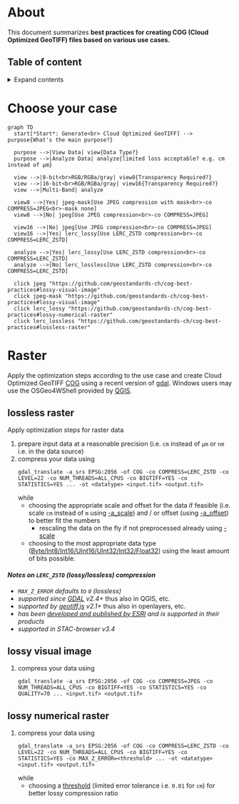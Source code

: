 # About
This document summarizes **best practices for creating COG (Cloud Optimized GeoTIFF) files based on various use cases.**

## Table of content

<details>
<summary>Expand contents</summary>
- [TBD](#TBD)
</details>

# Choose your case
```mermaid
graph TD
  start[*Start*: Generate<br> Cloud Optimized GeoTIFF] --> purpose{What's the main purpose?}

  purpose -->|View Data| view{Data Type?}
  purpose -->|Analyze Data| analyze{limited loss acceptable? e.g. cm instead of µm}

  view -->|8-bit<br>RGB/RGBa/gray| view8{Transparency Required?}
  view -->|16-bit<br>RGB/RGBa/gray| view16{Transparency Required?}
  view -->|Multi-Band| analyze

  view8 -->|Yes| jpeg-mask[Use JPEG compression with mask<br>-co COMPRESS=JPEG<br>-mask none]
  view8 -->|No| jpeg[Use JPEG compression<br>-co COMPRESS=JPEG]

  view16 -->|No| jpeg[Use JPEG compression<br>-co COMPRESS=JPEG]
  view16 -->|Yes| lerc_lossy[Use LERC_ZSTD compression<br>-co COMPRESS=LERC_ZSTD]

  analyze -->|Yes| lerc_lossy[Use LERC_ZSTD compression<br>-co COMPRESS=LERC_ZSTD]
  analyze -->|No| lerc_lossless[Use LERC_ZSTD compression<br>-co COMPRESS=LERC_ZSTD]

  click jpeg "https://github.com/geostandards-ch/cog-best-practices#lossy-visual-image"
  click jpeg-mask "https://github.com/geostandards-ch/cog-best-practices#lossy-visual-image"
  click lerc_lossy "https://github.com/geostandards-ch/cog-best-practices#lossy-numerical-raster"
  click lerc_lossless "https://github.com/geostandards-ch/cog-best-practices#lossless-raster"
```


# Raster
Apply the optimization steps according to the use case and create Cloud Optimized GeoTIFF [COG](https://cogeo.org) using a recent version of [gdal](https://gdal.org). Windows users may use the OSGeo4WShell provided by [QGIS](https://qgis.org).

## lossless raster

Apply optimization steps for raster data
1. prepare input data at a reasonable precision (i.e. `cm` instead of `µm` or `nm` i.e. in the data source)
2. compress your data using
    ```
    gdal_translate -a_srs EPSG:2056 -of COG -co COMPRESS=LERC_ZSTD -co LEVEL=22 -co NUM_THREADS=ALL_CPUS -co BIGTIFF=YES -co STATISTICS=YES ... -ot <datatype> <input.tif> <output.tif>
    ```
    while
    - choosing the appropriate scale and offset for the data if feasible (i.e. scale `cm` instead of `m` using [-a_scale](https://gdal.org/en/stable/programs/gdal_translate.html#cmdoption-gdal_translate-a_scale)) and / or offset (using [-a_offset](https://gdal.org/en/stable/programs/gdal_translate.html#cmdoption-gdal_translate-a_offset)) to better fit the numbers
      - rescaling the data on the fly if not preprocessed already using [-scale](https://gdal.org/en/stable/programs/gdal_translate.html#cmdoption-gdal_translate-scale)
    - choosing to the most appropriate data type ([Byte/Int8/Int16/UInt16/UInt32/Int32/Float32](https://gdal.org/en/stable/programs/gdal_translate.html#cmdoption-gdal_translate-ot)) using the least amount of bits possible.

#### _Notes on `LERC_ZSTD` (lossy/lossless) compression_
- _`MAX_Z_ERROR` defaults to `0` (lossless)_
- _supported since [GDAL](https://gdal.org) v2.4+_ thus also in QGIS, etc.
- _supported by [geotiff.js](https://geotiffjs.github.io/) v2.1+_ thus also in openlayers, etc.
- _has been [developed and published by ESRI](https://github.com/esri/lerc/) and is supported in their products_
- _supported in STAC-browser v3.4_

## lossy visual image

1. compress your data using
    ```
    gdal_translate -a_srs EPSG:2056 -of COG -co COMPRESS=JPEG -co NUM_THREADS=ALL_CPUS -co BIGTIFF=YES -co STATISTICS=YES -co QUALITY=70 ... <input.tif> <output.tif>
    ```

## lossy numerical raster

1. compress your data using
    ```
    gdal_translate -a_srs EPSG:2056 -of COG -co COMPRESS=LERC_ZSTD -co LEVEL=22 -co NUM_THREADS=ALL_CPUS -co BIGTIFF=YES -co STATISTICS=YES -co MAX_Z_ERROR=<threshold> ... -ot <datatype> <input.tif> <output.tif>
    ```
    while
    - choosing a [threshold](https://gdal.org/en/stable/drivers/raster/cog.html#general-creation-options:~:text=MAX_Z_ERROR) (limited error tolerance i.e. `0.01` for `cm`) for better lossy compression ratio
